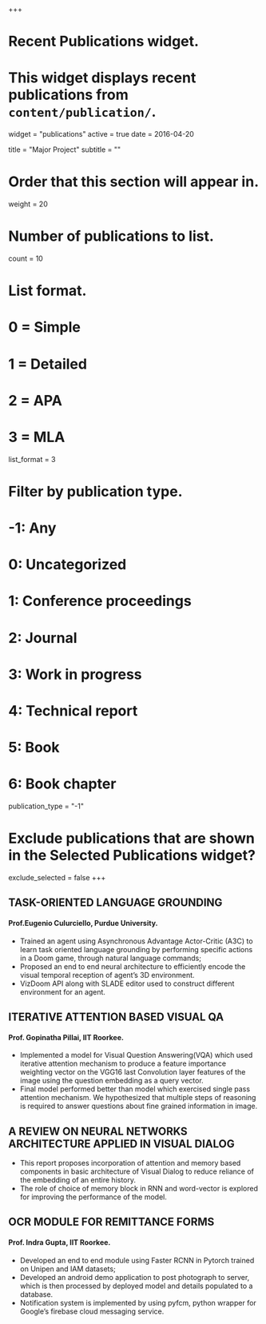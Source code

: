 +++
# Recent Publications widget.
# This widget displays recent publications from `content/publication/`.
widget = "publications"
active = true
date = 2016-04-20

title = "Major Project"
subtitle = ""

# Order that this section will appear in.
weight = 20

# Number of publications to list.
count = 10

# List format.
#   0 = Simple
#   1 = Detailed
#   2 = APA
#   3 = MLA
list_format = 3

# Filter by publication type.
# -1: Any
#  0: Uncategorized
#  1: Conference proceedings
#  2: Journal
#  3: Work in progress
#  4: Technical report
#  5: Book
#  6: Book chapter
publication_type = "-1"

# Exclude publications that are shown in the Selected Publications widget?
exclude_selected = false
+++
## TASK-ORIENTED LANGUAGE GROUNDING 
#### Prof.Eugenio Culurciello, Purdue University.
* Trained an agent using Asynchronous Advantage Actor-Critic (A3C) to learn task oriented language
grounding by performing specific actions in a Doom game, through natural language commands;
* Proposed an end to end neural architecture to efficiently encode the visual temporal reception of agent’s
3D environment.
* VizDoom API along with SLADE editor used to construct different environment for an agent.

## ITERATIVE ATTENTION BASED VISUAL QA
#### Prof. Gopinatha Pillai, IIT Roorkee.
* Implemented a model for Visual Question Answering(VQA) which used iterative attention mechanism
to produce a feature importance weighting vector on the VGG16 last Convolution layer features of the
image using the question embedding as a query vector.
* Final model performed better than model which exercised single pass attention mechanism. We
hypothesized that multiple steps of reasoning is required to answer questions about fine grained
information in image.

## A REVIEW ON NEURAL NETWORKS ARCHITECTURE APPLIED IN VISUAL DIALOG 
* This report proposes incorporation of attention and memory based components in basic architecture of
Visual Dialog to reduce reliance of the embedding of an entire history.
* The role of choice of memory block in RNN and word-vector is explored for improving the performance
of the model.

## OCR MODULE FOR REMITTANCE FORMS 
#### Prof. Indra Gupta, IIT Roorkee.
* Developed an end to end module using Faster RCNN in Pytorch trained on Unipen and IAM datasets;
* Developed an android demo application to post photograph to server, which is then processed by
deployed model and details populated to a database.
* Notification system is implemented by using pyfcm, python wrapper for Google’s firebase cloud messaging
service.
